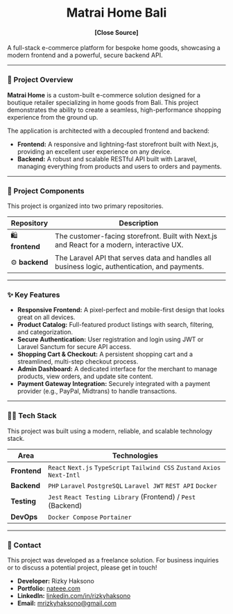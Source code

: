 <h1 align="center">
  Matrai Home Bali
</h1>

<p align="center">
    <h4 align="center"><strong>[Close Source]</strong></h4> 
    A full-stack e-commerce platform for bespoke home goods, showcasing a modern frontend and a powerful, secure backend API.
</p>

---

### 📖 Project Overview

**Matrai Home** is a custom-built e-commerce solution designed for a boutique retailer specializing in home goods from Bali. This project demonstrates the ability to create a seamless, high-performance shopping experience from the ground up.

The application is architected with a decoupled frontend and backend:

*   **Frontend:** A responsive and lightning-fast storefront built with Next.js, providing an excellent user experience on any device.
*   **Backend:** A robust and scalable RESTful API built with Laravel, managing everything from products and users to orders and payments.

---

### 🚀 Project Components

This project is organized into two primary repositories.

| Repository                                         | Description                                                                                         |
| -------------------------------------------------- | --------------------------------------------------------------------------------------------------- |
| 🛍️ **frontend** | The customer-facing storefront. Built with Next.js and React for a modern, interactive UX.       |
| ⚙️ **backend**   | The Laravel API that serves data and handles all business logic, authentication, and payments. |

<!-- TODO: Replace "Your-Org-Name" with your actual GitHub organization or username in the links above! -->

---

### ✨ Key Features

*   **Responsive Frontend:** A pixel-perfect and mobile-first design that looks great on all devices.
*   **Product Catalog:** Full-featured product listings with search, filtering, and categorization.
*   **Secure Authentication:** User registration and login using JWT or Laravel Sanctum for secure API access.
*   **Shopping Cart & Checkout:** A persistent shopping cart and a streamlined, multi-step checkout process.
*   **Admin Dashboard:** A dedicated interface for the merchant to manage products, view orders, and update site content.
*   **Payment Gateway Integration:** Securely integrated with a payment provider (e.g., PayPal, Midtrans) to handle transactions.

---

### 👩‍💻 Tech Stack

This project was built using a modern, reliable, and scalable technology stack.

| Area      | Technologies                                                                                             |
| --------- | -------------------------------------------------------------------------------------------------------- |
| **Frontend**  | `React` `Next.js` `TypeScript` `Tailwind CSS` `Zustand` `Axios` `Next-Intl`                                 |
| **Backend**   | `PHP` `Laravel` `PostgreSQL` `Laravel JWT` `REST API` `Docker`                             |
| **Testing**   | `Jest` `React Testing Library` (Frontend) / `Pest` (Backend)                                   |
| **DevOps**    | `Docker Compose` `Portainer`                                     |

---

### 💬 Contact

This project was developed as a freelance solution. For business inquiries or to discuss a potential project, please get in touch!

*   **Developer:** Rizky Haksono
*   **Portfolio:** [nateee.com](https://nateee.com)
*   **LinkedIn:** [linkedin.com/in/rizkyhaksono](https://linkedin.com/in/rizkyhaksono)
*   **Email:** [mrizkyhaksono@gmail.com](mailto:mrizkyhaksono@gmail.com)

<!-- 
This version is much better for showcasing a freelance project. It focuses on the "what" and "how" of the project, highlighting your skills and the quality of the final product. Good luck!
-->
